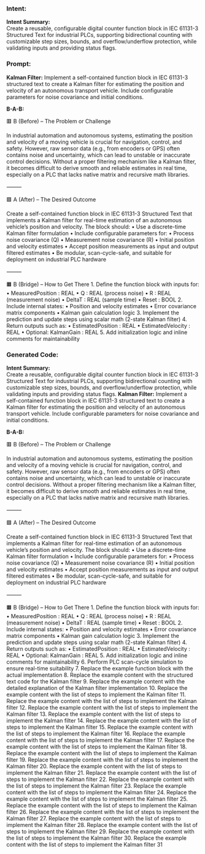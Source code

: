 ### Intent:
**Intent Summary:**  
Create a reusable, configurable digital counter function block in IEC 61131-3 Structured Text for industrial PLCs, supporting bidirectional counting with customizable step sizes, bounds, and overflow/underflow protection, while validating inputs and providing status flags.

### Prompt:
**Kalman Filter:**
Implement a self-contained function block in IEC 61131-3 structured text to create a Kalman filter for estimating the position and velocity of an autonomous transport vehicle. Include configurable parameters for noise covariance and initial conditions.

**B-A-B:**

🟥 B (Before) – The Problem or Challenge

In industrial automation and autonomous systems, estimating the position and velocity of a moving vehicle is crucial for navigation, control, and safety. However, raw sensor data (e.g., from encoders or GPS) often contains noise and uncertainty, which can lead to unstable or inaccurate control decisions. Without a proper filtering mechanism like a Kalman filter, it becomes difficult to derive smooth and reliable estimates in real time, especially on a PLC that lacks native matrix and recursive math libraries.

⸻

🟩 A (After) – The Desired Outcome

Create a self-contained function block in IEC 61131-3 Structured Text that implements a Kalman filter for real-time estimation of an autonomous vehicle’s position and velocity. The block should:
	•	Use a discrete-time Kalman filter formulation
	•	Include configurable parameters for:
	•	Process noise covariance (Q)
	•	Measurement noise covariance (R)
	•	Initial position and velocity estimates
	•	Accept position measurements as input and output filtered estimates
	•	Be modular, scan-cycle-safe, and suitable for deployment on industrial PLC hardware

⸻

🟧 B (Bridge) – How to Get There
	1.	Define the function block with inputs for:
	•	MeasuredPosition : REAL
	•	Q : REAL (process noise)
	•	R : REAL (measurement noise)
	•	DeltaT : REAL (sample time)
	•	Reset : BOOL
	2.	Include internal states:
	•	Position and velocity estimates
	•	Error covariance matrix components
	•	Kalman gain calculation logic
	3.	Implement the prediction and update steps using scalar math (2-state Kalman filter)
	4.	Return outputs such as:
	•	EstimatedPosition : REAL
	•	EstimatedVelocity : REAL
	•	Optional: KalmanGain : REAL
	5.	Add initialization logic and inline comments for maintainability

### Generated Code:
**Intent Summary:**  
Create a reusable, configurable digital counter function block in IEC 61131-3 Structured Text for industrial PLCs, supporting bidirectional counting with customizable step sizes, bounds, and overflow/underflow protection, while validating inputs and providing status flags.
**Kalman Filter:**
Implement a self-contained function block in IEC 61131-3 structured text to create a Kalman filter for estimating the position and velocity of an autonomous transport vehicle. Include configurable parameters for noise covariance and initial conditions.

**B-A-B:**

🟥 B (Before) – The Problem or Challenge

In industrial automation and autonomous systems, estimating the position and velocity of a moving vehicle is crucial for navigation, control, and safety. However, raw sensor data (e.g., from encoders or GPS) often contains noise and uncertainty, which can lead to unstable or inaccurate control decisions. Without a proper filtering mechanism like a Kalman filter, it becomes difficult to derive smooth and reliable estimates in real time, especially on a PLC that lacks native matrix and recursive math libraries.

⸻

🟩 A (After) – The Desired Outcome

Create a self-contained function block in IEC 61131-3 Structured Text that implements a Kalman filter for real-time estimation of an autonomous vehicle’s position and velocity. The block should:
	•	Use a discrete-time Kalman filter formulation
	•	Include configurable parameters for:
	•	Process noise covariance (Q)
	•	Measurement noise covariance (R)
	•	Initial position and velocity estimates
	•	Accept position measurements as input and output filtered estimates
	•	Be modular, scan-cycle-safe, and suitable for deployment on industrial PLC hardware

⸻

🟧 B (Bridge) – How to Get There
	1.	Define the function block with inputs for:
	•	MeasuredPosition : REAL
	•	Q : REAL (process noise)
	•	R : REAL (measurement noise)
	•	DeltaT : REAL (sample time)
	•	Reset : BOOL
	2.	Include internal states:
	•	Position and velocity estimates
	•	Error covariance matrix components
	•	Kalman gain calculation logic
	3.	Implement the prediction and update steps using scalar math (2-state Kalman filter)
	4.	Return outputs such as:
	•	EstimatedPosition : REAL
	•	EstimatedVelocity : REAL
	•	Optional: KalmanGain : REAL
	5.	Add initialization logic and inline comments for maintainability
	6.	Perform PLC scan-cycle simulation to ensure real-time suitability
	7.	Replace the example function block with the actual implementation
	8.	Replace the example content with the structured text code for the Kalman filter
	9.	Replace the example content with the detailed explanation of the Kalman filter implementation
	10.	Replace the example content with the list of steps to implement the Kalman filter
	11.	Replace the example content with the list of steps to implement the Kalman filter
	12.	Replace the example content with the list of steps to implement the Kalman filter
	13.	Replace the example content with the list of steps to implement the Kalman filter
	14.	Replace the example content with the list of steps to implement the Kalman filter
	15.	Replace the example content with the list of steps to implement the Kalman filter
	16.	Replace the example content with the list of steps to implement the Kalman filter
	17.	Replace the example content with the list of steps to implement the Kalman filter
	18.	Replace the example content with the list of steps to implement the Kalman filter
	19.	Replace the example content with the list of steps to implement the Kalman filter
	20.	Replace the example content with the list of steps to implement the Kalman filter
	21.	Replace the example content with the list of steps to implement the Kalman filter
	22.	Replace the example content with the list of steps to implement the Kalman filter
	23.	Replace the example content with the list of steps to implement the Kalman filter
	24.	Replace the example content with the list of steps to implement the Kalman filter
	25.	Replace the example content with the list of steps to implement the Kalman filter
	26.	Replace the example content with the list of steps to implement the Kalman filter
	27.	Replace the example content with the list of steps to implement the Kalman filter
	28.	Replace the example content with the list of steps to implement the Kalman filter
	29.	Replace the example content with the list of steps to implement the Kalman filter
	30.	Replace the example content with the list of steps to implement the Kalman filter
	31
